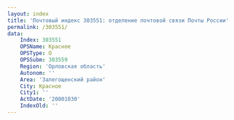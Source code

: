 ```yaml
---
layout: index
title: 'Почтовый индекс 303551: отделение почтовой связи Почты России'
permalink: /303551/
data:
    Index: 303551
    OPSName: Красное
    OPSType: О
    OPSSubm: 303559
    Region: 'Орловская область'
    Autonom: ''
    Area: 'Залегощенский район'
    City: Красное
    City1: ''
    ActDate: '20001030'
    IndexOld: ''
---
```


